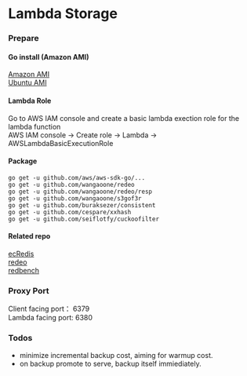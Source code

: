# Lambda Storage
### Prepare
#### Go install (Amazon AMI)
[Amazon AMI](https://hackernoon.com/deploying-a-go-application-on-aws-ec2-76390c09c2c5)  
[Ubuntu AMI](https://tecadmin.net/install-go-on-ubuntu/)  
#### Lambda Role
Go to AWS IAM console and create a basic lambda exection role for the lambda function  
AWS IAM console -> Create role -> Lambda -> AWSLambdaBasicExecutionRole
#### Package
```golang
go get -u github.com/aws/aws-sdk-go/...
go get -u github.com/wangaoone/redeo
go get -u github.com/wangaoone/redeo/resp
go get -u github.com/wangaoone/s3gof3r
go get -u github.com/buraksezer/consistent
go get -u github.com/cespare/xxhash
go get -u github.com/seiflotfy/cuckoofilter
```
#### Related repo
[ecRedis](https://github.com/wangaoone/ecRedis)  
[redeo](https://github.com/wangaoone/redeo)  
[redbench](https://github.com/tddg/redbench)

### Proxy Port
Client facing port： 6379  
Lambda facing port: 6380

### Todos

* minimize incremental backup cost, aiming for warmup cost.
* on backup promote to serve, backup itself immiediately.
